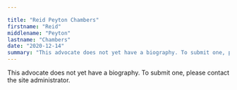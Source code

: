 ```yaml
---

title: "Reid Peyton Chambers"
firstname: "Reid"
middlename: "Peyton"
lastname: "Chambers"
date: "2020-12-14"
summary: "This advocate does not yet have a biography. To submit one, please contact the site administrator."
---
```

This advocate does not yet have a biography. To submit one, please contact the site administrator.

